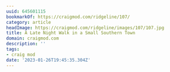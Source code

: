```yaml
---
uuid: 645601115
bookmarkOf: https://craigmod.com/ridgeline/107/
category: article
headImage: https://craigmod.com/ridgeline/images/107/107.jpg
title: A Late Night Walk in a Small Southern Town
domain: craigmod.com
description: ''
tags:
- craig mod
date: '2023-01-26T19:45:35.304Z'
---
```



